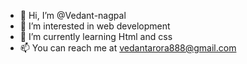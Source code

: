 - 👋 Hi, I’m @Vedant-nagpal
- 👀 I’m interested in web development
- 🌱 I’m currently learning Html and css
- 📫 You can reach me at vedantarora888@gmail.com

